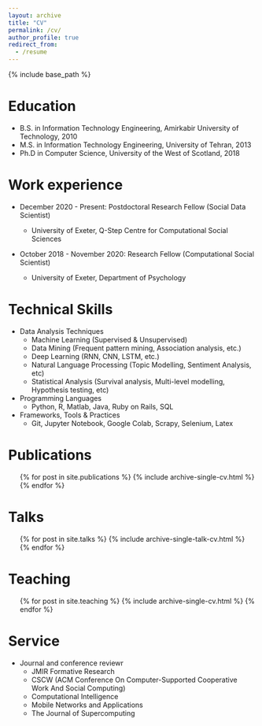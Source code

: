 ```yaml
---
layout: archive
title: "CV"
permalink: /cv/
author_profile: true
redirect_from:
  - /resume
---
```


{% include base_path %}

Education
======
* B.S. in Information Technology Engineering, Amirkabir University of Technology, 2010
* M.S. in Information Technology Engineering, University of Tehran, 2013
* Ph.D in Computer Science, University of the West of Scotland, 2018 

Work experience
======
* December 2020 - Present: Postdoctoral Research Fellow (Social Data Scientist)
  * University of Exeter, Q-Step Centre for Computational Social Sciences

* October 2018 - November 2020: Research Fellow (Computational Social Scientist)
  * University of Exeter, Department of Psychology
  
Technical Skills
======
* Data Analysis Techniques
  * Machine Learning (Supervised & Unsupervised)
  * Data Mining (Frequent pattern mining, Association analysis, etc.)
  * Deep Learning (RNN, CNN, LSTM, etc.)
  * Natural Language Processing (Topic Modelling, Sentiment Analysis, etc)
  * Statistical Analysis (Survival analysis, Multi-level modelling, Hypothesis testing, etc)
* Programming Languages
  * Python, R, Matlab, Java, Ruby on Rails, SQL
* Frameworks, Tools & Practices
  * Git, Jupyter Notebook, Google Colab, Scrapy, Selenium, Latex

Publications
======
  <ul>{% for post in site.publications %}
    {% include archive-single-cv.html %}
  {% endfor %}</ul>
  
Talks
======
  <ul>{% for post in site.talks %}
    {% include archive-single-talk-cv.html %}
  {% endfor %}</ul>
  
Teaching
======
  <ul>{% for post in site.teaching %}
    {% include archive-single-cv.html %}
  {% endfor %}</ul>
  
Service
======
* Journal and conference reviewr
  * JMIR Formative Research
  * CSCW (ACM Conference On Computer-Supported Cooperative Work And Social Computing)
  * Computational Intelligence
  * Mobile Networks and Applications
  * The Journal of Supercomputing

